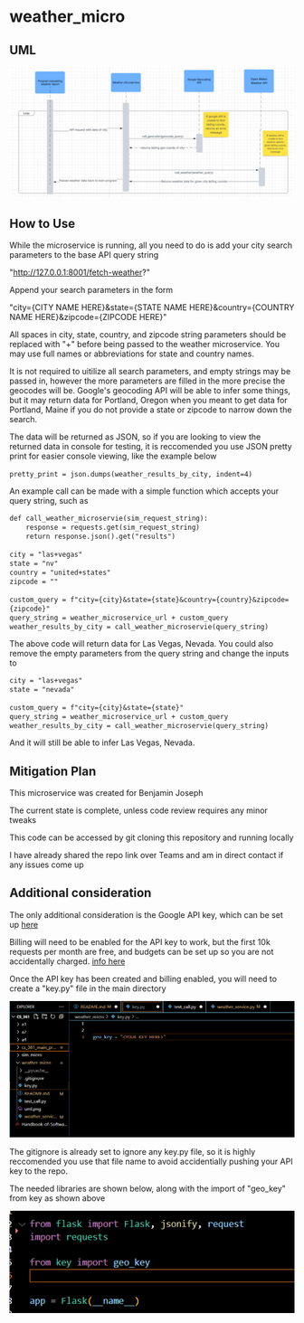 # weather_micro


## UML

![alt text](uml.png)


## How to Use

While the microservice is running, all you need to do is add your city search parameters to the base API query string 

"http://127.0.0.1:8001/fetch-weather?"

Append your search parameters in the form 

"city={CITY NAME HERE}&state={STATE NAME HERE}&country={COUNTRY NAME HERE}&zipcode={ZIPCODE HERE}"

All spaces in city, state, country, and zipcode string parameters should be replaced with "+" before being passed to the weather microservice.
You may use full names or abbreviations for state and country names.

It is not required to uitilize all search parameters, and empty strings may be passed in, however the more parameters are filled in the more 
precise the geocodes will be. Google's geocoding API will be able to infer some things, but it may return data for Portland, Oregon when you meant 
to get data for Portland, Maine if you do not provide a state or zipcode to narrow down the search.

The data will be returned as JSON, so if you are looking to view the returned data in console for testing, it is reccomended you use JSON pretty 
print for easier console viewing, like the example below


`
pretty_print = json.dumps(weather_results_by_city, indent=4)
`

An example call can be made with a simple function which accepts your query string, such as

```
def call_weather_microservie(sim_request_string):  
    response = requests.get(sim_request_string)  
    return response.json().get("results")  

city = "las+vegas"    
state = "nv"    
country = "united+states"    
zipcode = ""  

custom_query = f"city={city}&state={state}&country={country}&zipcode={zipcode}"  
query_string = weather_microservice_url + custom_query  
weather_results_by_city = call_weather_microservie(query_string)  
```

The above code will return data for Las Vegas, Nevada. You could also remove the empty parameters from the query string and change the inputs to

```
city = "las+vegas"    
state = "nevada"    

custom_query = f"city={city}&state={state}"  
query_string = weather_microservice_url + custom_query  
weather_results_by_city = call_weather_microservie(query_string)
```

And it will still be able to infer Las Vegas, Nevada.


## Mitigation Plan

This microservice was created for Benjamin Joseph

The current state is complete, unless code review requires any minor tweaks 

This code can be accessed by git cloning this repository and running locally

I have already shared the repo link over Teams and am in direct contact if any issues come up

## Additional consideration

The only additional consideration is the Google API key, which can be set up [here](https://developers.google.com/maps/documentation/geolocation/cloud-setup)

Billing will need to be enabled for the API key to work, but the first 10k requests per month are free, and budgets can be set up so you are not 
accidentally charged. [info here](https://cloud.google.com/billing/docs/how-to/budget-api)

Once the API key has been created and billing enabled, you will need to create a "key.py" file in the main directory 

![alt text](key.png)

The gitignore is already set to ignore any key.py file, so it is highly reccomended you use that file name to avoid accidentially pushing your 
API key to the repo.

The needed libraries are shown below, along with the import of "geo_key" from key as shown above

![alt text](imports.png)


